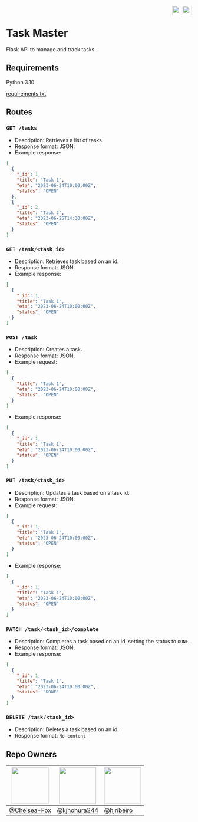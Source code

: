 <img align="right" height="25px" src="https://img.shields.io/badge/Python-FFD43B?style=for-the-badge&logo=python&logoColor=blue" />
<img align="right" height="25px" src="https://hits.seeyoufarm.com/api/count/incr/badge.svg?url=https%3A%2F%2Fgithub.com%2FChelsea-Fox%2Ftask_master%2F&count_bg=%2379C83D&title_bg=%23555555&icon=github.svg&icon_color=%23E7E7E7&title=Hits&edge_flat=true"/>
<br />

# Task Master

Flask API to manage and track tasks.

## Requirements

Python 3.10

[requirements.txt](https://github.com/Chelsea-Fox/task_master/blob/master/requirements.txt)

## Routes

### `GET /tasks`
- Description: Retrieves a list of tasks.
- Response format: JSON.
- Example response:
```json
[
  {
    "_id": 1,
    "title": "Task 1",
    "eta": "2023-06-24T10:00:00Z",
    "status": "OPEN"
  },
  {
    "_id": 2,
    "title": "Task 2",
    "eta": "2023-06-25T14:30:00Z",
    "status": "OPEN"
  }
]
```

### `GET /task/<task_id>`
- Description: Retrieves task based on an id.
- Response format: JSON.
- Example response:
```json
[
  {
    "_id": 1,
    "title": "Task 1",
    "eta": "2023-06-24T10:00:00Z",
    "status": "OPEN"
  }
]
```

### `POST /task`
- Description: Creates a task.
- Response format: JSON.
- Example request:
```json
[
  {
    "title": "Task 1",
    "eta": "2023-06-24T10:00:00Z",
    "status": "OPEN"
  }
]
```
- Example response:
```json
[
  {
    "_id": 1,
    "title": "Task 1",
    "eta": "2023-06-24T10:00:00Z",
    "status": "OPEN"
  }
]
```

### `PUT /task/<task_id>`
- Description: Updates a task based on a task id.
- Response format: JSON.
- Example request:
```json
[
  {
    "_id": 1,
    "title": "Task 1",
    "eta": "2023-06-24T10:00:00Z",
    "status": "OPEN"
  }
]
```
- Example response:
```json
[
  {
    "_id": 1,
    "title": "Task 1",
    "eta": "2023-06-24T10:00:00Z",
    "status": "OPEN"
  }
]
```

### `PATCH /task/<task_id>/complete`
- Description: Completes a task based on an id, setting the status to `DONE`.
- Response format: JSON.
- Example response:
```json
[
  {
    "_id": 1,
    "title": "Task 1",
    "eta": "2023-06-24T10:00:00Z",
    "status": "DONE"
  }
]
```

### `DELETE /task/<task_id>`
- Description: Deletes a task based on an id.
- Response format: `No content`


## Repo Owners
|<img height="auto" width="100" src="https://avatars.githubusercontent.com/u/74470736" />|<img height="auto" width="100" src="https://avatars.githubusercontent.com/u/136701596" />|<img height="auto" width="100" src="https://avatars.githubusercontent.com/u/47180787" />|
|-|-|-|
|[@Chelsea-Fox](https://github.com/Chelsea-Fox)|[@kjhohura244](https://github.com/kjhohura244)|[@hjribeiro](https://github.com/hjribeiro)|
